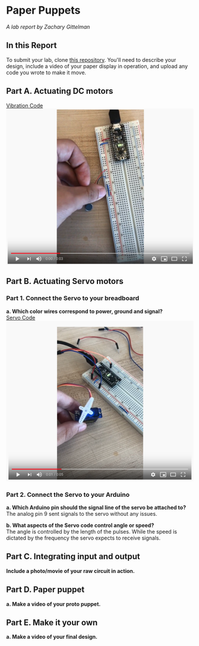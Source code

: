 # Paper Puppets

*A lab report by Zachary Gittelman*

## In this Report

To submit your lab, clone [this repository](https://github.com/FAR-Lab/IDD-Fa18-Lab4). You'll need to describe your design, include a video of your paper display in operation, and upload any code you wrote to make it move.

## Part A. Actuating DC motors

[Vibration Code](https://github.com/zachgitt/IDD-Fa19-Lab4/blob/master/DC_Motor.ino)
[![Vibration Motor](https://github.com/zachgitt/IDD-Fa19-Lab4/blob/master/dc_thumb.png)](https://www.youtube.com/watch?v=19w3wgHcua4)


## Part B. Actuating Servo motors

### Part 1. Connect the Servo to your breadboard
**a. Which color wires correspond to power, ground and signal?** <br>
[Servo Code](https://github.com/zachgitt/IDD-Fa19-Lab4/blob/master/servo.ino)
[![Servo](https://github.com/zachgitt/IDD-Fa19-Lab4/blob/master/servo_thumb.png)](https://youtu.be/n4OlXaqBkvw)

### Part 2. Connect the Servo to your Arduino
**a. Which Arduino pin should the signal line of the servo be attached to?** <br>
The analog pin 9 sent signals to the servo without any issues.

**b. What aspects of the Servo code control angle or speed?** <br>
The angle is controlled by the length of the pulses. While the speed is dictated by the frequency the servo expects to receive signals.

## Part C. Integrating input and output

**Include a photo/movie of your raw circuit in action.**

## Part D. Paper puppet

**a. Make a video of your proto puppet.**

## Part E. Make it your own

**a. Make a video of your final design.**
 
